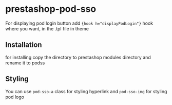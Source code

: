 # prestashop-pod-sso
For displaying pod login button add `{hook h="displayPodLogin"}` hook where you want, in the .tpl file in theme

## Installation
for installing copy the directory to prestashop modules directory and rename it to podss

## Styling
You can use `pod-sso-a` class for styling hyperlink and `pod-sso-img` for styling pod logo